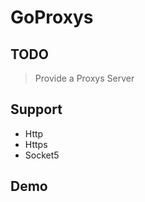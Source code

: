 # GoProxys

## TODO

> Provide a Proxys Server

## Support

- Http
- Https
- Socket5

## Demo

```go

```